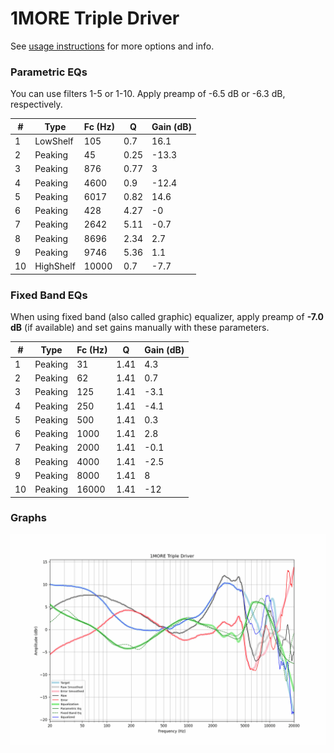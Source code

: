 # 1MORE Triple Driver
See [usage instructions](https://github.com/jaakkopasanen/AutoEq#usage) for more options and info.

### Parametric EQs
You can use filters 1-5 or 1-10. Apply preamp of -6.5 dB or -6.3 dB, respectively.

|   # | Type      |   Fc (Hz) |    Q |   Gain (dB) |
|-----|-----------|-----------|------|-------------|
|   1 | LowShelf  |       105 | 0.7  |        16.1 |
|   2 | Peaking   |        45 | 0.25 |       -13.3 |
|   3 | Peaking   |       876 | 0.77 |         3   |
|   4 | Peaking   |      4600 | 0.9  |       -12.4 |
|   5 | Peaking   |      6017 | 0.82 |        14.6 |
|   6 | Peaking   |       428 | 4.27 |        -0   |
|   7 | Peaking   |      2642 | 5.11 |        -0.7 |
|   8 | Peaking   |      8696 | 2.34 |         2.7 |
|   9 | Peaking   |      9746 | 5.36 |         1.1 |
|  10 | HighShelf |     10000 | 0.7  |        -7.7 |

### Fixed Band EQs
When using fixed band (also called graphic) equalizer, apply preamp of **-7.0 dB** (if available) and set gains manually with these parameters.

|   # | Type    |   Fc (Hz) |    Q |   Gain (dB) |
|-----|---------|-----------|------|-------------|
|   1 | Peaking |        31 | 1.41 |         4.3 |
|   2 | Peaking |        62 | 1.41 |         0.7 |
|   3 | Peaking |       125 | 1.41 |        -3.1 |
|   4 | Peaking |       250 | 1.41 |        -4.1 |
|   5 | Peaking |       500 | 1.41 |         0.3 |
|   6 | Peaking |      1000 | 1.41 |         2.8 |
|   7 | Peaking |      2000 | 1.41 |        -0.1 |
|   8 | Peaking |      4000 | 1.41 |        -2.5 |
|   9 | Peaking |      8000 | 1.41 |         8   |
|  10 | Peaking |     16000 | 1.41 |       -12   |

### Graphs
![](./1MORE%20Triple%20Driver.png)
